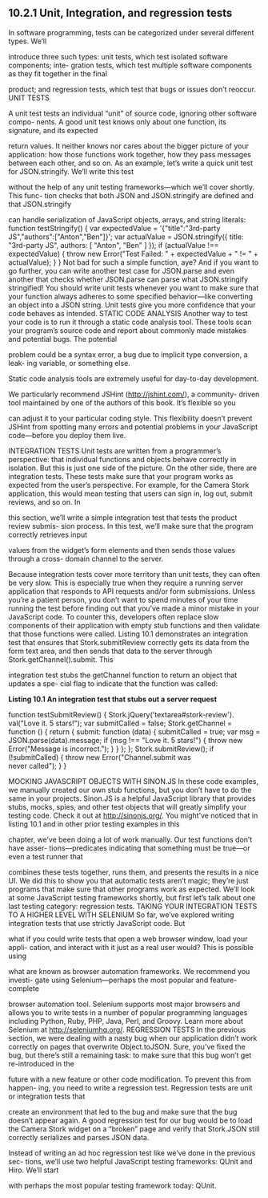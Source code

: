 ## **10.2.1 Unit, Integration, and regression tests**

In software programming, tests can be categorized under several different types. We’ll

introduce three such types: unit tests, which test isolated software components; inte-
gration tests, which test multiple software components as they fit together in the final

product; and regression tests, which test that bugs or issues don’t reoccur.
UNIT TESTS

A unit test tests an individual “unit” of source code, ignoring other software compo-
nents. A good unit test knows only about one function, its signature, and its expected

return values. It neither knows nor cares about the bigger picture of your application:
how those functions work together, how they pass messages between each other, and
so on.
As an example, let’s write a quick unit test for JSON.stringify. We’ll write this test

without the help of any unit testing frameworks—which we’ll cover shortly. This func-
tion checks that both JSON and JSON.stringify are defined and that JSON.stringify

can handle serialization of JavaScript objects, arrays, and string literals:
function testStringify() {
var expectedValue =
'{"title":"3rd-party JS","authors":["Anton","Ben"]}';
var actualValue = JSON.stringify({
title: "3rd-party JS",
authors: [ "Anton", "Ben" ]
});
if (actualValue !== expectedValue) {
throw new Error("Test Failed: " + expectedValue +
" != " + actualValue);
}
}
Not bad for such a simple function, aye? And if you want to go further, you can write
another test case for JSON.parse and even another that checks whether JSON.parse
can parse what JSON.stringify stringified! You should write unit tests whenever you
want to make sure that your function always adheres to some specified behavior—like
converting an object into a JSON string. Unit tests give you more confidence that your
code behaves as intended.
STATIC CODE ANALYSIS Another way to test your code is to run it through a
static code analysis tool. These tools scan your program’s source code and
report about commonly made mistakes and potential bugs. The potential

problem could be a syntax error, a bug due to implicit type conversion, a leak-
ing variable, or something else.

Static code analysis tools are extremely useful for day-to-day development.

We particularly recommend JSHint (http://jshint.com/), a community-
driven tool maintained by one of the authors of this book. It’s flexible so you

can adjust it to your particular coding style. This flexibility doesn’t prevent
JSHint from spotting many errors and potential problems in your JavaScript
code—before you deploy them live.

INTEGRATION TESTS
Unit tests are written from a programmer’s perspective: that individual functions and
objects behave correctly in isolation. But this is just one side of the picture. On the
other side, there are integration tests. These tests make sure that your program works as
expected from the user’s perspective. For example, for the Camera Stork application,
this would mean testing that users can sign in, log out, submit reviews, and so on. In

this section, we’ll write a simple integration test that tests the product review submis-
sion process. In this test, we’ll make sure that the program correctly retrieves input

values from the widget’s form elements and then sends those values through a cross-
domain channel to the server.

Because integration tests cover more territory than unit tests, they can often be very
slow. This is especially true when they require a running server application that
responds to API requests and/or form submissions. Unless you’re a patient person, you
don’t want to spend minutes of your time running the test before finding out that
you’ve made a minor mistake in your JavaScript code. To counter this, developers
often replace slow components of their application with empty stub functions and then
validate that those functions were called. Listing 10.1 demonstrates an integration test
that ensures that Stork.submitReview correctly gets its data from the form text area,
and then sends that data to the server through Stork.getChannel().submit. This

integration test stubs the getChannel function to return an object that updates a spe-
cial flag to indicate that the function was called:

**Listing 10.1 An integration test that stubs out a server request**

function testSubmitReview() {
Stork.jQuery('textarea#stork-review').
val("Love it. 5 stars!");
var submitCalled = false;
Stork.getChannel = function () {
return {
submit: function (data) {
submitCalled = true;
var msg = JSON.parse(data).message;
if (msg !== "Love it. 5 stars!") {
throw new Error("Message is incorrect.");
}
}
};
};
Stork.submitReview();
if (!submitCalled) {
throw new Error("Channel.submit was\
never called");
}
}

MOCKING JAVASCRIPT OBJECTS WITH SINON.JS In these code examples, we
manually created our own stub functions, but you don’t have to do the same
in your projects. Sinon.JS is a helpful JavaScript library that provides stubs,
mocks, spies, and other test objects that will greatly simplify your testing code.
Check it out at http://sinonjs.org/.
You might’ve noticed that in listing 10.1 and in other prior testing examples in this

chapter, we’ve been doing a lot of work manually. Our test functions don’t have asser-
tions—predicates indicating that something must be true—or even a test runner that

combines these tests together, runs them, and presents the results in a nice UI. We did
this to show you that automatic tests aren’t magic; they’re just programs that make
sure that other programs work as expected. We’ll look at some JavaScript testing
frameworks shortly, but first let’s talk about one last testing category: regression tests.
TAKING YOUR INTEGRATION TESTS TO A HIGHER LEVEL WITH SELENIUM So far,
we’ve explored writing integration tests that use strictly JavaScript code. But

what if you could write tests that open a web browser window, load your appli-
cation, and interact with it just as a real user would? This is possible using

what are known as browser automation frameworks. We recommend you investi-
gate using Selenium—perhaps the most popular and feature-complete

browser automation tool. Selenium supports most major browsers and allows
you to write tests in a number of popular programming languages including
Python, Ruby, PHP, Java, Perl, and Groovy. Learn more about Selenium at
http://seleniumhq.org/.
REGRESSION TESTS
In the previous section, we were dealing with a nasty bug when our application didn’t
work correctly on pages that overwrite Object.toJSON. Sure, you’ve fixed the bug, but
there’s still a remaining task: to make sure that this bug won’t get re-introduced in the

future with a new feature or other code modification. To prevent this from happen-
ing, you need to write a regression test. Regression tests are unit or integration tests that

create an environment that led to the bug and make sure that the bug doesn’t appear
again. A good regression test for our bug would be to load the Camera Stork widget
on a “broken” page and verify that Stork.JSON still correctly serializes and parses
JSON data.

Instead of writing an ad hoc regression test like we’ve done in the previous sec-
tions, we’ll use two helpful JavaScript testing frameworks: QUnit and Hiro. We’ll start

with perhaps the most popular testing framework today: QUnit.

